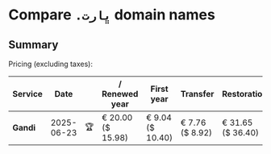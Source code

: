 # Compare `.ڀارت` domain names

## Summary

Pricing (excluding taxes):

| Service | Date |  | / Renewed year | First year | Transfer | Restoration |
|--|--|--|--|--|--|--|
| **Gandi** | 2025-06-23 | 🏆 | € 20.00<br>($ 15.98) | € 9.04<br>($ 10.40) | € 7.76<br>($ 8.92) | € 31.65<br>($ 36.40) |
